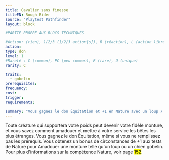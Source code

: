 ```yaml
---
title: Cavalier sans finesse
titleEN: Rough Rider
source: "Playtest Pathfinder"
layout: block

#PARTIE PROPRE AUX BLOCS TECHNIQUES

#Action: (rien), 1/2/3 (1/2/3 action[s]), R (réaction), L (action libre)
action: 
type: don
level: 1
#Rareté : C (commun), PC (peu commun), R (rare), U (unique)
rarity: C

traits:
  - gobelin
prerequisites:
frequency:
cost:
trigger:
requirements:

summary: "Vous gagnez le don Équitation et +1 en Nature avec un loup / chien gobelin."
---
```


Toute créature qui supportera votre poids peut devenir votre fidèle monture, et vous savez comment amadouer et mettre à votre service les bêtes les plus étranges. Vous gagnez le don Équitation, même si vous ne remplissez pas les prérequis. Vous obtenez un bonus de circonstances de +1 aux tests de Nature pour Amadouer une monture telle qu'un loup ou un chien gobelin. Pour plus d'informations sur la compétence Nature, voir page <mark>152</mark>.